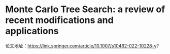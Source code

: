 # Monte Carlo Tree Search: a review of recent modifications and applications
论文地址：https://link.springer.com/article/10.1007/s10462-022-10228-y?
